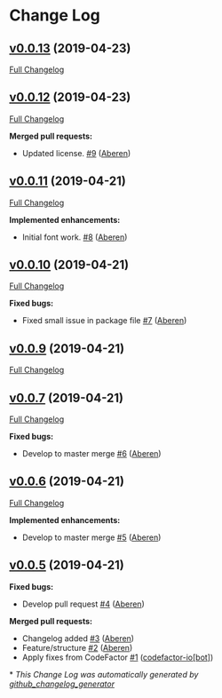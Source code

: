 # Change Log

## [v0.0.13](https://github.com/formaal/principles/tree/v0.0.13) (2019-04-23)
[Full Changelog](https://github.com/formaal/principles/compare/v0.0.12...v0.0.13)

## [v0.0.12](https://github.com/formaal/principles/tree/v0.0.12) (2019-04-23)
[Full Changelog](https://github.com/formaal/principles/compare/v0.0.11...v0.0.12)

**Merged pull requests:**

- Updated license. [\#9](https://github.com/formaal/principles/pull/9) ([Aberen](https://github.com/Aberen))

## [v0.0.11](https://github.com/formaal/principles/tree/v0.0.11) (2019-04-21)
[Full Changelog](https://github.com/formaal/principles/compare/v0.0.10...v0.0.11)

**Implemented enhancements:**

- Initial font work. [\#8](https://github.com/formaal/principles/pull/8) ([Aberen](https://github.com/Aberen))

## [v0.0.10](https://github.com/formaal/principles/tree/v0.0.10) (2019-04-21)
[Full Changelog](https://github.com/formaal/principles/compare/v0.0.9...v0.0.10)

**Fixed bugs:**

- Fixed small issue in package file [\#7](https://github.com/formaal/principles/pull/7) ([Aberen](https://github.com/Aberen))

## [v0.0.9](https://github.com/formaal/principles/tree/v0.0.9) (2019-04-21)
[Full Changelog](https://github.com/formaal/principles/compare/v0.0.7...v0.0.9)

## [v0.0.7](https://github.com/formaal/principles/tree/v0.0.7) (2019-04-21)
[Full Changelog](https://github.com/formaal/principles/compare/v0.0.6...v0.0.7)

**Fixed bugs:**

- Develop to master merge [\#6](https://github.com/formaal/principles/pull/6) ([Aberen](https://github.com/Aberen))

## [v0.0.6](https://github.com/formaal/principles/tree/v0.0.6) (2019-04-21)
[Full Changelog](https://github.com/formaal/principles/compare/v0.0.5...v0.0.6)

**Implemented enhancements:**

- Develop to master merge [\#5](https://github.com/formaal/principles/pull/5) ([Aberen](https://github.com/Aberen))

## [v0.0.5](https://github.com/formaal/principles/tree/v0.0.5) (2019-04-21)
**Fixed bugs:**

- Develop pull request [\#4](https://github.com/formaal/principles/pull/4) ([Aberen](https://github.com/Aberen))

**Merged pull requests:**

- Changelog added [\#3](https://github.com/formaal/principles/pull/3) ([Aberen](https://github.com/Aberen))
- Feature/structure [\#2](https://github.com/formaal/principles/pull/2) ([Aberen](https://github.com/Aberen))
- Apply fixes from CodeFactor [\#1](https://github.com/formaal/principles/pull/1) ([codefactor-io[bot]](https://github.com/apps/codefactor-io))



\* *This Change Log was automatically generated by [github_changelog_generator](https://github.com/skywinder/Github-Changelog-Generator)*